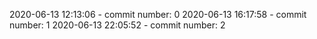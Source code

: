 2020-06-13 12:13:06 - commit number: 0
2020-06-13 16:17:58 - commit number: 1
2020-06-13 22:05:52 - commit number: 2
